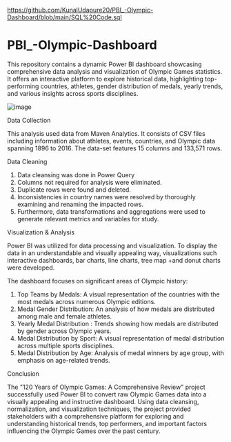 https://github.com/KunalUdapure20/PBI_-Olympic-Dashboard/blob/main/SQL%20Code.sql

# PBI_-Olympic-Dashboard
This repository contains a dynamic Power BI dashboard showcasing comprehensive data analysis and visualization of Olympic Games statistics. It offers an interactive platform to explore historical data, highlighting top-performing countries, athletes, gender distribution of medals, yearly trends, and various insights across sports disciplines.

![image](https://github.com/KunalUdapure20/PBI_-Olympic-Dashboard/assets/170968948/b1c69dbf-8ebf-4e07-8e76-659eb4a3b099)

Data Collection

This analysis used data from Maven Analytics. It consists of CSV files including information about athletes, events, countries, and Olympic data spanning 1896 to 2016.
The data-set features 15 columns and 133,571 rows.

Data Cleaning 

1. Data cleansing was done in Power Query
2. Columns not required for analysis were eliminated. 
3. Duplicate rows were found and deleted. 
4. Inconsistencies in country names were resolved by thoroughly examining and renaming the impacted rows.
5. Furthermore, data transformations and aggregations were used to generate relevant metrics and variables for study.

Visualization & Analysis

Power BI was utilized for data processing and visualization. 
To display the data in an understandable and visually appealing way, visualizations such interactive dashboards, bar charts, line charts, tree map +and donut charts were developed.


The dashboard focuses on significant areas of Olympic history:

1. Top Teams by Medals: A visual representation of the countries with the most medals across numerous Olympic editions. 
2. Medal Gender Distribution: An analysis of how medals are distributed among male and female athletes. 
3. Yearly Medal Distribution : Trends showing how medals are distributed by gender across Olympic years. 
4. Medal Distribution by Sport: A visual representation of medal distribution across multiple sports disciplines.
5. Medal Distribution by Age: Analysis of medal winners by age group, with emphasis on age-related trends.

Conclusion

The "120 Years of Olympic Games: A Comprehensive Review" project successfully used Power BI to convert raw Olympic Games data into a visually appealing and instructive dashboard. Using data cleansing, normalization, and visualization techniques, the project provided stakeholders with a comprehensive platform for exploring and understanding historical trends, top performers, and important factors influencing the Olympic Games over the past century.
